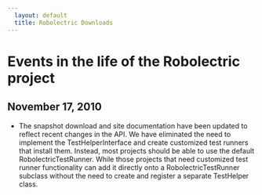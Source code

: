 ```yaml
---
  layout: default
  title: Robolectric Downloads
---
```


# Events in the life of the Robolectric project

## November 17, 2010
* The snapshot download and site documentation have been updated to reflect recent changes in the API. We have eliminated
the need to implement the TestHelperInterface and create customized test runners that install them. Instead, most
projects should be able to use the default RobolectricTestRunner. While those projects that need customized test
runner functionality can add it directly onto a RobolectricTestRunner subclass without the need to
create and register a separate TestHelper class.

